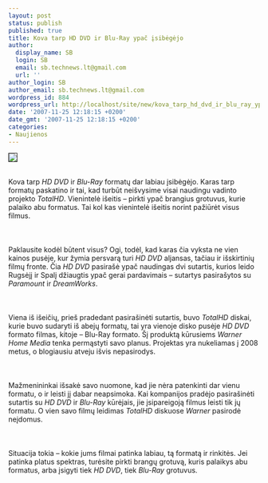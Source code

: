 ```yaml
---
layout: post
status: publish
published: true
title: Kova tarp HD DVD ir Blu-Ray ypač įsibėgėjo
author:
  display_name: SB
  login: SB
  email: sb.technews.lt@gmail.com
  url: ''
author_login: SB
author_email: sb.technews.lt@gmail.com
wordpress_id: 884
wordpress_url: http://localhost/site/new/kova_tarp_hd_dvd_ir_blu_ray_ypac_isibegejo/
date: '2007-11-25 12:18:15 +0200'
date_gmt: '2007-11-25 12:18:15 +0200'
categories:
- Naujienos
---
```

<div class="imgright"><img src="http://tbn0.google.com/images?q=tbn:AJAW3eljCgP0LM:http://tweakers.net/ext/i/1183048697.jpg" border="1"></div>
<p><br>Kova tarp <i>HD DVD</i> ir <i>Blu-Ray</i> formatų dar labiau įsibėgėjo. Karas tarp formatų paskatino ir tai, kad turbūt neišvysime visai naudingu vadinto projekto <i>TotalHD</i>. Vienintelė išeitis – pirkti ypač brangius grotuvus, kurie palaiko abu formatus. Tai kol kas vienintelė išeitis norint pažiūrėt visus filmus.<br />
<br><br />
<br>Paklausite kodėl būtent visus? Ogi, todėl, kad karas čia vyksta ne vien kainos pusėje, kur žymia persvarą turi <i>HD DVD</i> aljansas, tačiau ir išskirtinių filmų fronte. Čia <i>HD DVD</i> pasirašė ypač naudingas dvi sutartis, kurios leido Rugsėjį ir Spalį džiaugtis ypač gerai pardavimais – sutartys pasirašytos su <i>Paramount</i> ir <i>DreamWorks</i>.<br />
<br><br />
<br>Viena iš išeičių, prieš pradedant pasirašinėti sutartis, buvo <i>TotalHD</i> diskai, kurie buvo sudaryti iš abejų formatų, tai yra vienoje disko pusėje <i>HD DVD</i> formato filmas, kitoje – Blu-Ray formato. Šį produktą kūrusiems <i>Warner Home Media</i> tenka permąstyti savo planus. Projektas yra nukeliamas į 2008 metus, o blogiausiu atveju išvis nepasirodys.<br />
<br><br />
<br>Mažmenininkai išsakė savo nuomone, kad jie nėra patenkinti dar vienu formatu, o ir leisti jį dabar neapsimoka. Kai kompanijos pradėjo pasirašinėti sutartis su <i>HD DVD</i> ir <i>Blu-Ray</i> kūrėjais, jie įsipareigoją filmus leisti tik jų formatu. O vien savo filmų leidimas <i>TotalHD</i> diskuose <i>Warner</i> pasirodė neįdomus.<br />
<br><br />
<br>Situacija tokia – kokie jums filmai patinka labiau, tą formatą ir rinkitės. Jei patinka platus spektras, turėsite pirkti brangų grotuvą, kuris palaikys abu formatus, arba įsigyti tiek <i>HD DVD</i>, tiek <i>Blu-Ray</i> grotuvus.<br />
<br></p>
